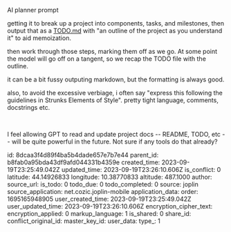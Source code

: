 AI planner prompt

getting it to break up a project into components, tasks, and milestones, then output that as a [TODO.md](https://TODO.md) with "an outline of the project as you understand it" to aid memoization.

then work through those steps, marking them off as we go. At some point the model will go off on a tangent, so we recap the TODO file with the outline.

it can be a bit fussy outputing markdown, but the formatting is always good.

also, to avoid the excessive verbiage, i often say "express this following the guidelines in Strunks Elements of Style". pretty tight language, comments, docstrings etc.

&#x200B;

I feel allowing GPT to read and update project docs -- README, TODO, etc -- will be quite powerful in the future. Not sure if any tools do that already?

id: 8dcaa3f4d89f4ba5b4dade657e7b7e44
parent_id: b8fab0a95bda43df9afd044331b4359e
created_time: 2023-09-19T23:25:49.042Z
updated_time: 2023-09-19T23:26:10.606Z
is_conflict: 0
latitude: 44.14926833
longitude: 10.38770833
altitude: 487.1000
author: 
source_url: 
is_todo: 0
todo_due: 0
todo_completed: 0
source: joplin
source_application: net.cozic.joplin-mobile
application_data: 
order: 1695165948905
user_created_time: 2023-09-19T23:25:49.042Z
user_updated_time: 2023-09-19T23:26:10.606Z
encryption_cipher_text: 
encryption_applied: 0
markup_language: 1
is_shared: 0
share_id: 
conflict_original_id: 
master_key_id: 
user_data: 
type_: 1